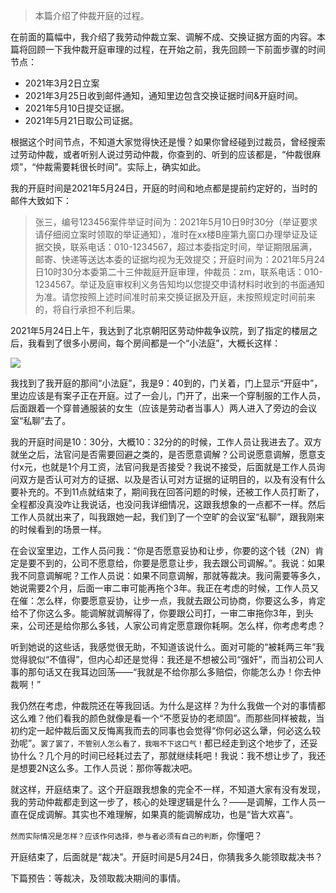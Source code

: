 >本篇介绍了仲裁开庭的过程。

在前面的篇幅中，我介绍了我劳动仲裁立案、调解不成、交换证据方面的内容。本篇将回顾一下我仲裁开庭审理的过程，在开始之前，我先回顾一下前面步骤的时间节点：

- 2021年3月2日立案
- 2021年3月25日收到邮件通知，通知里边包含交换证据时间&开庭时间。
- 2021年5月10日提交证据。
- 2021年5月21日取公司证据。

根据这个时间节点，不知道大家觉得快还是慢？如果你曾经碰到过裁员，曾经搜索过劳动仲裁，或者听别人说过劳动仲裁，你查到的、听到的应该都是，“仲裁很麻烦”，“仲裁需要耗很长时间”。实际上，确实如此。

我的开庭时间是2021年5月24日，开庭的时间和地点都是提前约定好的，当时的邮件大致如下：

>张三，编号123456案件举证时间为：2021年5月10日9时30分（举证要求请仔细阅立案时领取的举证通知），准时在xx楼B座第九窗口办理举证及证据交换，联系电话：010-1234567，超过本委指定时间，举证期限届满，邮寄、快递等送达本委的证据均视为无效提交；开庭时间为：2021年5月24日10时30分本委第二十三仲裁庭开庭审理，仲裁员：zm，联系电话：010-1234567。举证及庭审权利义务告知均以您提交申请材料时收到的书面通知为准。请您按照上述时间准时前来交换证据及开庭，未按照规定时间前来的，将自行承担不利后果。

2021年5月24日上午，我达到了北京朝阳区劳动仲裁争议院，到了指定的楼层之后，我看到了很多小房间，每个房间都是一个“小法庭”，大概长这样：

![](https://img1.d9tools.com/2022/03/1501.jpg)

 我找到了我开庭的那间“小法庭”，我是9：40到的，门关着，门上显示“开庭中”，里边应该是有案子正在开庭。过了一会儿，门开了，出来一个穿制服的工作人员，后面跟着一个穿普通服装的女生（应该是劳动者当事人）两人进入了旁边的会议室“私聊”去了。

我的开庭时间是10：30分，大概10：32分的的时候，工作人员让我进去了。双方就坐之后，法官问是否需要回避之类的，是否愿意调解？公司说愿意调解，愿意支付x元，也就是1个月工资，法官问我是否接受？我说不接受，后面就是工作人员询问双方是否认可对方的证据、以及是否认可对方证据的证明目的，以及有没有什么要补充的。不到11点就结束了，期间我在回答问题的时候，还被工作人员打断了，全程都没真没咋让我说话，也没问我详细情况，这跟我想象的一点都不一样。然后工作人员就出来了，叫我跟她一起，我们到了一个空旷的会议室“私聊”，跟我刚来的时候看到的场景一样。

在会议室里边，工作人员问我：“你是否愿意妥协和让步，你要的这个钱（2N）肯定是要不到的，公司不愿意给，你要是愿意让步，我去跟公司调解。”。我说：如果我不同意调解呢？工作人员说：如果不同意调解，那就等裁决。我问需要等多久，她说需要2个月，后面一审二审可能再拖个3年。我正在考虑的时候，工作人员又在催：怎么样，你要愿意妥协，让步一点，我就去跟公司协商，你要这么多，肯定给不了你这么多。能调解就调解得了，你要跟公司打，一审二审拖你3年，到头来，公司还是给你那么多钱，人家公司肯定愿意跟你耗啊。怎么样，你考虑考虑？

听到她说的这些话，我感觉很无助，不知道该说什么。面对可能的“被耗两三年”我觉得貌似“不值得”，但内心却还是觉得：我还是不想被公司“强奸”，而当初公司人事的那句话又在我耳边回荡——“我就是不给你那么多赔偿，你能怎么办！你去仲裁啊！”

我仍然在考虑，仲裁院还在等我回话。为什么是这样？为什么我做一个对的事情都这么难？他们看我的颜色就像是看一个“不愿妥协的老顽固”。而那些同样被裁，当初约定一起仲裁后面又反悔离我而去的同事也会觉得“你何必这么犟，何必这么较劲呢”。`罢了罢了，不管别人怎么看了，我咽不下这口气！`都已经走到这个地步了，还妥协什么？几个月的时间已经耗过去了，那就继续耗吧！我说：我不想让步了，我还是想要2N这么多。工作人员说：那你等裁决吧。

就这样，开庭结束了。这个开庭跟我想象的完全不一样，不知道大家有没有发现，我的劳动仲裁都走到这一步了，核心的处理逻辑是什么？——是调解，工作人员一直在促成调解。其实也不难理解，如果真的能调解成功，也是“皆大欢喜”。

`然而实际情况是怎样？应该作何选择，参与者必须有自己的判断`，你懂吧？

开庭结束了，后面就是“裁决”。开庭时间是5月24日，你猜我多久能领取裁决书？

下篇预告：等裁决，及领取裁决期间的事情。